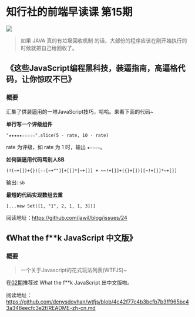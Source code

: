 # 知行社的前端早读课 第15期
![](http://upload-images.jianshu.io/upload_images/7219342-b7d270dcaf7365be.jpg?imageMogr2/auto-orient/strip%7CimageView2/2/w/1240)

> 如果 JAVA 真的有垃圾回收机制 的话，大部份的程序应该在刚开始执行的时候就把自己给回收了。

## 《这些JavaScript编程黑科技，装逼指南，高逼格代码，让你惊叹不已》
### 概要
汇集了供装逼用的一堆JavaScript技巧，哈哈。来看下面的代码~

**单行写一个评级组件**
```
"★★★★★☆☆☆☆☆".slice(5 - rate, 10 - rate)
```
rate 为评级，如 rate 为 1 时，输出 `★☆☆☆☆`。

**如何装逼用代码骂别人SB**
```
(!(~+[])+{})[--[~+""][+[]]*[~+[]] + ~~!+[]]+({}+[])[[~!+[]]*~+[]]
```
输出: `sb`

**最短的代码实现数组去重**
```
[...new Set([1, "1", 2, 1, 1, 3])]
```

阅读地址：https://github.com/jawil/blog/issues/24

## 《What the f**k JavaScript 中文版》
### 概要
> 一个关于Javascript的花式玩法列表(WTFJS)~

在[02期](http://www.jianshu.com/p/44c987f5f29c)推荐过 What the f**k JavaScript 出中文版啦。

阅读地址：https://github.com/denysdovhan/wtfjs/blob/4c42f77c4b3bcfb7b3ff965bc43a346eecfc3e2f/README-zh-cn.md
